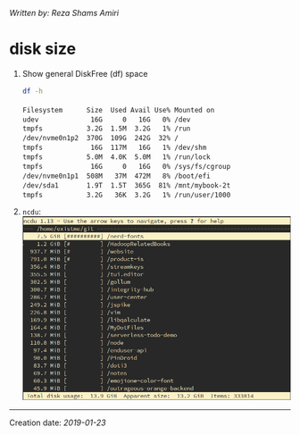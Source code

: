 _Written by: Reza Shams Amiri_
# disk size

1. Show general DiskFree (df) space   
    ``` sh
    df -h

    Filesystem      Size  Used Avail Use% Mounted on
    udev             16G     0   16G   0% /dev
    tmpfs           3.2G  1.5M  3.2G   1% /run
    /dev/nvme0n1p2  370G  109G  242G  32% /
    tmpfs            16G  117M   16G   1% /dev/shm
    tmpfs           5.0M  4.0K  5.0M   1% /run/lock
    tmpfs            16G     0   16G   0% /sys/fs/cgroup
    /dev/nvme0n1p1  508M   37M  472M   8% /boot/efi
    /dev/sda1       1.9T  1.5T  365G  81% /mnt/mybook-2t
    tmpfs           3.2G   36K  3.2G   1% /run/user/1000
    ```
2. `ncdu`:   
    ![ncdu.png](/img/unix/ncdu.png)
    
* * *
Creation date: _2019-01-23_
